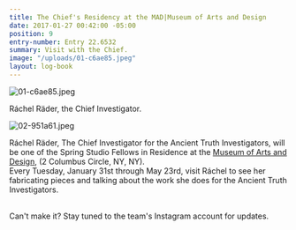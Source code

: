 ```yaml
---
title: The Chief's Residency at the MAD|Museum of Arts and Design
date: 2017-01-27 00:42:00 -05:00
position: 9
entry-number: Entry 22.6532
summary: Visit with the Chief.
image: "/uploads/01-c6ae85.jpeg"
layout: log-book
---
```


![01-c6ae85.jpeg](/uploads/01-c6ae85.jpeg)

Ráchel Räder, the Chief Investigator.

![02-951a61.jpeg](/uploads/02-951a61.jpeg)

Ráchel Räder, The Chief Investigator for the Ancient Truth Investigators, will be one of the Spring Studio Fellows in Residence at the [Museum of Arts and Design](http://www.madmuseum.org/), (2 Columbus Circle, NY, NY).\
Every Tuesday, January 31st through May 23rd, visit Ráchel to see her fabricating pieces and talking about the work she does for the Ancient Truth Investigators.

\
Can't make it? Stay tuned to the team's Instagram account for updates.